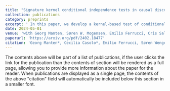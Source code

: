 ```yaml
---
title: "Signature kernel conditional independence tests in causal discovery for stochastic processes"
collection: publications
category: preprints
excerpt: ' In this paper, we develop a kernel-based test of conditional independence (CI) on "path-space" -- solutions to SDEs -- by leveraging recent advances in signature kernels. We demonstrate strictly superior performance of our proposed CI test compared to existing approaches on path-space. Then, we develop constraint-based causal discovery algorithms for acyclic stochastic dynamical systems (allowing for loops) that leverage temporal information to recover the entire directed graph.'
date: 2024-05-01
venue: 'with Georg Manten, Søren W. Mogensen, Emilio Ferrucci, Cris Salvi and Niki Kilbertus'
paperurl: 'https://arxiv.org/pdf/2402.18477'
citation: 'Georg Manten*, Cecilia Casolo*, Emilio Ferrucci, Søren Wengel Mogensen, Cristopher Salvi, and Niki Kilbertus. "Signature kernel conditional independence tests in causal discovery for stochastic processes." (2024).'
---
```


The contents above will be part of a list of publications, if the user clicks the link for the publication than the contents of section will be rendered as a full page, allowing you to provide more information about the paper for the reader. When publications are displayed as a single page, the contents of the above "citation" field will automatically be included below this section in a smaller font.
